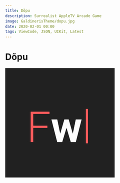 ```yaml
---
title: Dõpu
description: Surrealist AppleTV Arcade Game
image: GaldinerisTheme/dopu.jpg
date: 2020-02-01 00:00
tags: ViewCode, JSON, UIKit, Latest
---
```


#  Dõpu

![Formworks Logo](/GaldinerisTheme/formworks.jpg)
